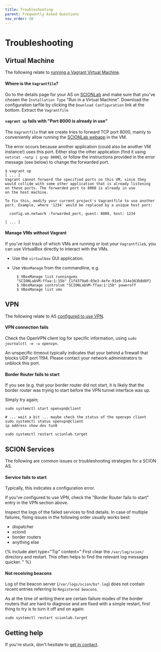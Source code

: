 ```yaml
---
title: Troubleshooting
parent: Frequently Asked Questions
nav_order: 20
---
```


# Troubleshooting

## Virtual Machine
The following relate to [running a Vagrant Virtual Machine](../install/vm.md).

#### Where is the `Vagrantfile`?

Go to the details page for your AS on [SCIONLab](https://www.scionlab.org) and make sure that you've chosen the `Installation Type` "Run in a Virtual Machine".
Download the configuration tarfile by clicking the `Download Configuration` link at the bottom.
Extract the `Vagrantfile`

#### `vagrant up` fails with "Port 8000 is already in use"

The `Vagrantfile` that we create tries to forward TCP port 8000, mainly to conveniently allow running the [SCIONLab webapp](../apps/as_visualization/webapp.md) in the VM.

The error occurs because another application (could also be another VM instance!) uses this port.
Either stop the other application (find it using `netstat -natp | grep 8000`), or follow the instructions provided in the error message (see below) to change the forwarded port.

```none
$ vagrant up
[ ... ]
Vagrant cannot forward the specified ports on this VM, since they
would collide with some other application that is already listening
on these ports. The forwarded port to 8000 is already in use
on the host machine.

To fix this, modify your current project's Vagrantfile to use another
port. Example, where '1234' would be replaced by a unique host port:

  config.vm.network :forwarded_port, guest: 8000, host: 1234

[ ... ]
```

#### Manage VMs without Vagrant

If you've lost track of which VMs are running or lost your `Vagrantfile`s, you can use VirtualBox directly to interact with the VMs.

* Use the `virtualbox` GUI application.
* Use `VBoxManage` from the commandline, e.g.

        $ VBoxManage list runningvms
        "SCIONLabVM-ffaa:1:15b" {1f4379a0-03e3-4efe-91e9-314e363b8d0f}
        $ VBoxManage controlvm "SCIONLabVM-ffaa:1:15b" poweroff
        $ VBoxManage list vms

## VPN

The following relate to AS [configured to use VPN](../config/create_as.md#configure-a-scionlab-as).


#### VPN connection fails

Check the OpenVPN client log for specific information, using `sudo journalctl -e -u openvpn`.

An unspecific timeout typically indicates that your behind a firewall that blocks UDP port 1194. Please contact your network administrators to unblock this port.


#### Border Router fails to start

If you see (e.g. that your border router did not start, it is likely that the border router was trying to start before the VPN tunnel interface was up.

Simply try again;

    sudo systemctl start openvpn@client

    # ... wait a bit ... maybe check the status of the openvpn client
    sudo systemctl status openvpn@client
    ip address show dev tun0

    sudo systemctl restart scionlab.target



## SCION Services

The following are common issues or troubleshooting strategies for a SCION AS.

#### Service fails to start

Typically, this indicates a configuration error.

If you've configured to use VPN, check the "Border Router fails to start" entry in the VPN section above.

Inspect the logs of the failed services to find details.
In case of multiple failures, fixing issues in the following order usually works best:
* dispatcher
* sciond
* border routers
* anything else


{% include alert type="Tip" content="
First clear the `/var/log/scion/` directory and restart. This often helps to find the relevant log messages quicker.
" %}


#### Not receiving beacons

Log of the beacon server (`/var/logs/scion/bs*.log`) does not contain recent entries referring to `Registered beacons`.

As at the time of writing there are certain failure modes of the border routers that are hard to diagnose and are fixed with a simple restart, first thing to try is to turn it off and on again:

```
sudo systemctl restart scionlab.target
```

## Getting help

If you're stuck, don't hesitate to [get in contact](../../#contact).
